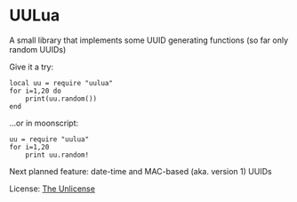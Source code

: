UULua
=========

A small library that implements some UUID generating functions (so far only random UUIDs)

Give it a try:
  
	local uu = require "uulua"
	for i=1,20 do
		print(uu.random())
	end

...or in moonscript:

	uu = require "uulua"
	for i=1,20
		print uu.random!

Next planned feature:
date-time and MAC-based (aka. version 1) UUIDs

License: [The Unlicense](license.md)
